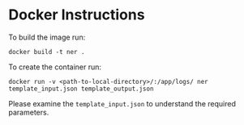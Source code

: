 # Docker Instructions

To build the image run:
```
docker build -t ner .
```

To create the container run:
```
docker run -v <path-to-local-directory>/:/app/logs/ ner  template_input.json template_output.json
```

Please examine the `template_input.json` to understand the required parameters.
